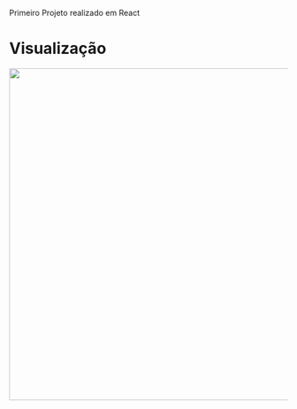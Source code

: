 Primeiro Projeto realizado em React

<h1><a hraf="https://jhemersonlincon.github.io/">Visualização</a></h1>
<img width="600px" src="https://user-images.githubusercontent.com/85563074/149845969-92c95f9c-1daf-45b5-a820-6925c9a5a160.png"/>
